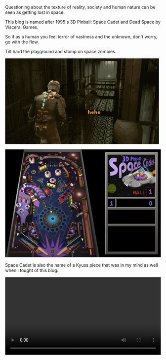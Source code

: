 Questioning about the texture of reality, society and human nature can be seen as getting lost in space. 

This blog is named after 1995's 3D Pinball: Space Cadet and Dead Space by Visceral Games.

So if as a human you feel terror of vastness and the unknown, don't worry, go with the flow.

Tilt hard the playground and stomp on space zombies. 

![](/images/dead-space.gif)

![](/images/3D_Pinball.png)

Space Cadet is also the name of a Kyuss piece that was in my mind as well when i tought of this blog.

<video width="100%" height="auto" controls>
  <source src="https://user-images.githubusercontent.com/103458862/221435341-da1ec07e-903d-4ed8-ba8d-e3d7a9163a5d.mp4" type="video/mp4">
  Your browser does not support the video tag.
</video> 

